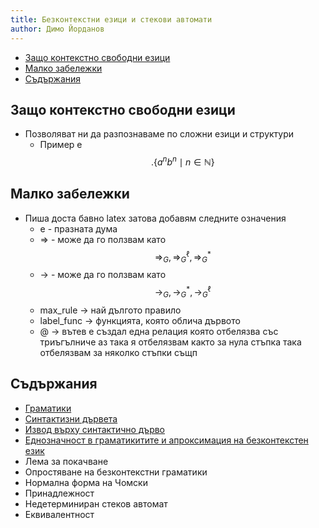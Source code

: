 ```yaml
---
title: Безконтекстни езици и стекови автомати
author: Димо Йорданов
---
```


<!-- TOC -->
  * [Защo контекстно свободни езици](#защo-контекстно-свободни-езици)
  * [Малко забележки](#малко-забележки)
  * [Съдържания](#съдържания)
<!-- TOC -->

## Защo контекстно свободни езици
- Позволяват ни да разпознаваме по сложни езици и структури
  - Пример е $$.\{a^nb^n \mid n\in \mathbb{N} \}$$

## Малко забележки
- Пиша доста бавно latex затова добавям следните означения
  - e - празната дума
  - => - може да го ползвам като $$\Rightarrow_G, \Rightarrow_G^\ell, \Rightarrow_G^*$$
  - -> - може да го ползвам като $$\rightarrow_G, \rightarrow_G^*, \rightarrow_G^\ell$$
  - max_rule -> най дългото правило
  - label_func -> функцията, която облича дървото
  - @ -> вътев е създал една релация която отбелязва със триъгълниче аз така я отбелязвам
    както за нула стъпка така отбелязвам за няколко стъпки същп

## Съдържания
- [Граматики](https://dimoyordanov.github.io/eai/grammars)
- [Синтактизни дървета](https://dimoyordanov.github.io/eai/parse_trees)
- [Извод върху синтактично дърво](https://dimoyordanov.github.io/eai/conclusions_on_parse_trees)
- [Еднозначност в граматикитите и апроксимация на безконтекстен език](https://dimoyordanov.github.io/eai/ambigious_grammar_aproximation_of_contextless_langues)
- Лема за покачване
- Опростяване на безконтекстни граматики
- Нормална форма на Чомски
- Принадлежност
- Недетерминиран стеков автомат
- Еквивалентност